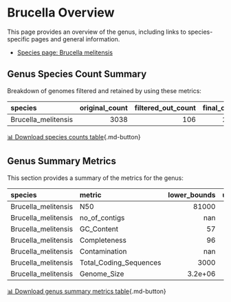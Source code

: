 # Brucella Overview
This page provides an overview of the genus, including links to species-specific pages and general information.

- [Species page: Brucella melitensis](Brucella_melitensis/index.md)
## Genus Species Count Summary
Breakdown of genomes filtered and retained by using these metrics:

| species             |   original_count |   filtered_out_count |   final_count |
|:--------------------|-----------------:|---------------------:|--------------:|
| Brucella_melitensis |             3038 |                  106 |          2932 |


[📊 Download species counts table](species_counts.csv){.md-button}
## Genus Summary Metrics
This section provides a summary of the metrics for the genus:

| species             | metric                 |   lower_bounds |   upper_bounds |
|:--------------------|:-----------------------|---------------:|---------------:|
| Brucella_melitensis | N50                    |    81000       |      nan       |
| Brucella_melitensis | no_of_contigs          |      nan       |       90       |
| Brucella_melitensis | GC_Content             |       57       |       58       |
| Brucella_melitensis | Completeness           |       96       |      nan       |
| Brucella_melitensis | Contamination          |      nan       |        1       |
| Brucella_melitensis | Total_Coding_Sequences |     3000       |     3300       |
| Brucella_melitensis | Genome_Size            |        3.2e+06 |        3.4e+06 |


[📊 Download genus summary metrics table](genus_summary_metrics.csv){.md-button}
